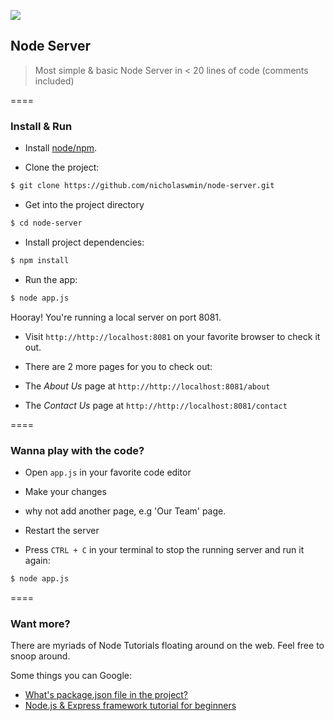 ![][1]
## Node Server

> Most simple & basic Node Server in < 20 lines of code (comments included)

====

### Install & Run

- Install [node/npm][2].

- Clone the project:

```bash
$ git clone https://github.com/nicholaswmin/node-server.git
```

- Get into the project directory

```bash
$ cd node-server
```

- Install project dependencies:

```bash
$ npm install

```

- Run the app:

```bash
$ node app.js

```

Hooray! You're running a local server on port 8081.

- Visit `http://http://localhost:8081` on your favorite browser to check it out.

- There are 2 more pages for you to check out:

 - The *About Us* page at `http://http://localhost:8081/about`

 - The *Contact Us* page at `http://http://localhost:8081/contact`

====

### Wanna play with the code?

- Open `app.js` in your favorite code editor

- Make your changes

 - why not add another page, e.g 'Our Team' page.

- Restart the server

 - Press `CTRL + C` in your terminal to stop the running server and run it again:

 ```bash
 $ node app.js

 ```

====

### Want more?

There are myriads of Node Tutorials floating around on the web.
Feel free to snoop around.

Some things you can Google:

- [What's package.json file in the project?][3]
- [Node.js & Express framework tutorial for beginners][4]


[1]:https://maxcdn.icons8.com/Color/PNG/96/Weather/cloud_lighting-96.png
[2]:https://docs.npmjs.com/getting-started/installing-node
[3]:https://github.com/vigetlabs/gulp-starter/wiki/What-is-package.json%3F
[4]:https://codeforgeek.com/2014/06/express-nodejs-tutorial/
